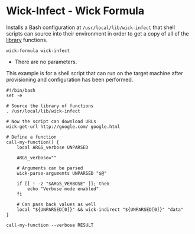 Wick-Infect - Wick Formula
==========================

Installs a Bash configuration at `/usr/local/lib/wick-infect` that shell scripts can source into their environment in order to get a copy of all of the [library] functions.

    wick-formula wick-infect

* There are no parameters.

This example is for a shell script that can run on the target machine after provisioning and configuration has been performed.

    #!/bin/bash
    set -e

    # Source the library of functions
    . /usr/local/lib/wick-infect

    # Now the script can download URLs
    wick-get-url http://google.com/ google.html

    # Define a function
    call-my-function() {
        local ARGS_verbose UNPARSED

        ARGS_verbose=""

        # Arguments can be parsed
        wick-parse-arguments UNPARSED "$@"

        if [[ ! -z "$ARGS_VERBOSE" ]]; then
            echo "Verbose mode enabled"
        fi

        # Can pass back values as well
        local "${UNPARSED[0]}" && wick-indirect "${UNPARSED[0]}" "data"
    }

    call-my-function --verbose RESULT


[Library]:  ../../lib/README.md
